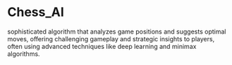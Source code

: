 # Chess_AI
 sophisticated algorithm that analyzes game positions and suggests optimal moves, offering challenging gameplay and strategic insights to players, often using advanced techniques like deep learning and minimax algorithms.
